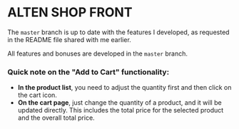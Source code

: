 # ALTEN SHOP FRONT

The `master` branch is up to date with the features I developed, as requested in the README file shared with me earlier.

All features and bonuses are developed in the `master` branch.

### Quick note on the "Add to Cart" functionality:

- **In the product list**, you need to adjust the quantity first and then click on the cart icon.
- **On the cart page**, just change the quantity of a product, and it will be updated directly. This includes the total price for the selected product and the overall total price.
